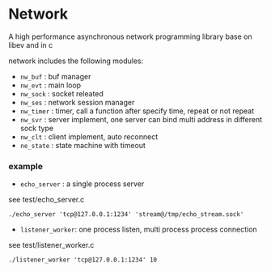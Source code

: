 # Network
A high performance asynchronous network programming library base on libev and in c

network includes the following modules:

- `nw_buf`   : buf manager
- `nw_evt`   : main loop
- `nw_sock`  : socket releated
- `nw_ses`   : network session manager
- `nw_timer` : timer, call a function after specify time, repeat or not repeat
- `nw_svr`   : server implement, one server can bind multi address in different sock type
- `nw_clt`   : client implement, auto reconnect
- `ne_state` : state machine with timeout

### example
- `echo_server` : a single process server

see test/echo_server.c

```
./echo_server 'tcp@127.0.0.1:1234' 'stream@/tmp/echo_stream.sock'
```

- `listener_worker`: one process listen, multi process process connection

see test/listener_worker.c

```
./listener_worker 'tcp@127.0.0.1:1234' 10
```
